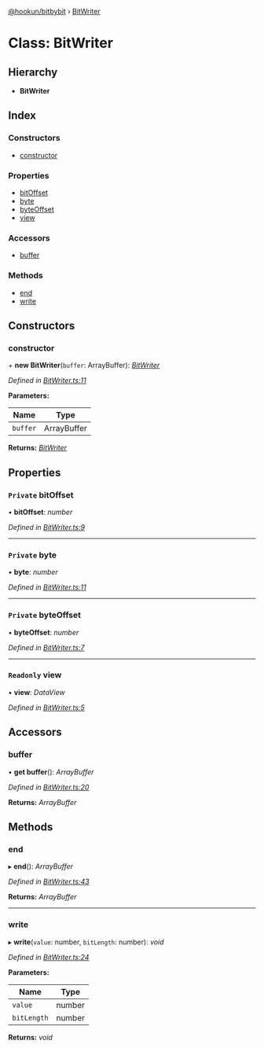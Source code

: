 [@hookun/bitbybit](../README.md) › [BitWriter](bitwriter.md)

# Class: BitWriter

## Hierarchy

* **BitWriter**

## Index

### Constructors

* [constructor](bitwriter.md#constructor)

### Properties

* [bitOffset](bitwriter.md#private-bitoffset)
* [byte](bitwriter.md#private-byte)
* [byteOffset](bitwriter.md#private-byteoffset)
* [view](bitwriter.md#readonly-view)

### Accessors

* [buffer](bitwriter.md#buffer)

### Methods

* [end](bitwriter.md#end)
* [write](bitwriter.md#write)

## Constructors

###  constructor

\+ **new BitWriter**(`buffer`: ArrayBuffer): *[BitWriter](bitwriter.md)*

*Defined in [BitWriter.ts:11](https://github.com/hookun/bitbybit/blob/ac7ae06/src/BitWriter.ts#L11)*

**Parameters:**

Name | Type |
------ | ------ |
`buffer` | ArrayBuffer |

**Returns:** *[BitWriter](bitwriter.md)*

## Properties

### `Private` bitOffset

• **bitOffset**: *number*

*Defined in [BitWriter.ts:9](https://github.com/hookun/bitbybit/blob/ac7ae06/src/BitWriter.ts#L9)*

___

### `Private` byte

• **byte**: *number*

*Defined in [BitWriter.ts:11](https://github.com/hookun/bitbybit/blob/ac7ae06/src/BitWriter.ts#L11)*

___

### `Private` byteOffset

• **byteOffset**: *number*

*Defined in [BitWriter.ts:7](https://github.com/hookun/bitbybit/blob/ac7ae06/src/BitWriter.ts#L7)*

___

### `Readonly` view

• **view**: *DataView*

*Defined in [BitWriter.ts:5](https://github.com/hookun/bitbybit/blob/ac7ae06/src/BitWriter.ts#L5)*

## Accessors

###  buffer

• **get buffer**(): *ArrayBuffer*

*Defined in [BitWriter.ts:20](https://github.com/hookun/bitbybit/blob/ac7ae06/src/BitWriter.ts#L20)*

**Returns:** *ArrayBuffer*

## Methods

###  end

▸ **end**(): *ArrayBuffer*

*Defined in [BitWriter.ts:43](https://github.com/hookun/bitbybit/blob/ac7ae06/src/BitWriter.ts#L43)*

**Returns:** *ArrayBuffer*

___

###  write

▸ **write**(`value`: number, `bitLength`: number): *void*

*Defined in [BitWriter.ts:24](https://github.com/hookun/bitbybit/blob/ac7ae06/src/BitWriter.ts#L24)*

**Parameters:**

Name | Type |
------ | ------ |
`value` | number |
`bitLength` | number |

**Returns:** *void*
